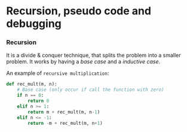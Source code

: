 Recursion, pseudo code and debugging
====================================

### Recursion

It is a divide & conquer technique, that splits the problem into a smaller problem. It works by having a *base case* and a *inductive case*.

An example of `recursive multiplication`:

```Python
def rec_mult(m, n):
    # Base case (only occur if call the function with zero)
    if n == 0:
        return 0
    elif n >= 1:
        return m + rec_mult(m, n-1)
    elif n <= -1:
        return -m + rec_mult(m, n+1)
```


